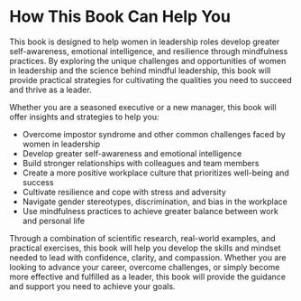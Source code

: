 How This Book Can Help You
========================================

This book is designed to help women in leadership roles develop greater self-awareness, emotional intelligence, and resilience through mindfulness practices. By exploring the unique challenges and opportunities of women in leadership and the science behind mindful leadership, this book will provide practical strategies for cultivating the qualities you need to succeed and thrive as a leader.

Whether you are a seasoned executive or a new manager, this book will offer insights and strategies to help you:

* Overcome impostor syndrome and other common challenges faced by women in leadership
* Develop greater self-awareness and emotional intelligence
* Build stronger relationships with colleagues and team members
* Create a more positive workplace culture that prioritizes well-being and success
* Cultivate resilience and cope with stress and adversity
* Navigate gender stereotypes, discrimination, and bias in the workplace
* Use mindfulness practices to achieve greater balance between work and personal life

Through a combination of scientific research, real-world examples, and practical exercises, this book will help you develop the skills and mindset needed to lead with confidence, clarity, and compassion. Whether you are looking to advance your career, overcome challenges, or simply become more effective and fulfilled as a leader, this book will provide the guidance and support you need to achieve your goals.
